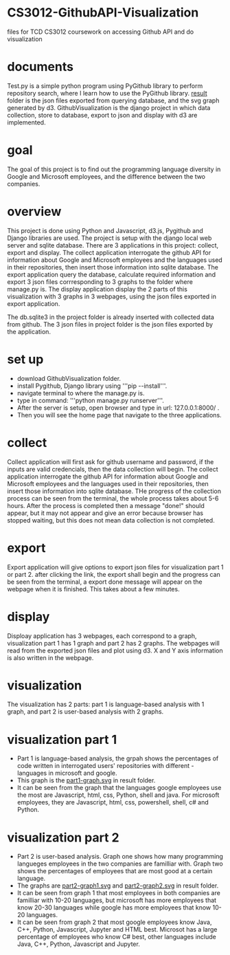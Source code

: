 # CS3012-GithubAPI-Visualization
files for TCD CS3012 coursework on accessing Github API and do visualization

# documents
Test.py is a simple python program using PyGithub library to perform repository search, where I learn how to use the PyGithub library.
[result](result/) folder is the json files exported from querying database, and the svg graph generated by d3.
GithubVisualization is the django project in which data collection, store to database, export to json and display with d3 are implemented.

# goal
The goal of this project is to find out the programming language diversity in Google and Microsoft employees, and the difference between the two companies.

# overview
This project is done using Python and Javascript, d3.js, Pygithub and Django libraries are used. The project is setup with the django local web server and sqlite database. There are 3 applications in this project: collect, export and display. The collect application interrogate the github API for information about Google and Microsoft employees and the languages used in their repositories, then insert those information into sqlite database. The export application query the database, calculate required information and export 3 json files corrresponding to 3 graphs to the folder where manage.py is. The display application display the 2 parts of this visualization with 3 graphs in 3 webpages, using the json files exported in export application.

The db.sqlite3 in the project folder is already inserted with collected data from github. The 3 json files in project folder is the json files exported by the application.

# set up
- download GithubVisualization folder.
- install Pygithub, Django library using '''pip --install'''.
- navigate terminal to where the manage.py is.
- type in command: '''python manage.py runserver'''.
- After the server is setup, open browser and type in url: 127.0.0.1:8000/ .
- Then you will see the home page that navigate to the three applications.

# collect
Collect application will first ask for github username and password, if the inputs are valid credencials, then the data collection will begin. The collect application interrogate the github API for information about Google and Microsoft employees and the languages used in their repositories, then insert those information into sqlite database. THe progress of the collection process can be seen from the terminal, the whole process takes about 5-6 hours. After the process is completed then a message "done!" should appear, but it may not appear and give an error because browser has stopped waiting, but this does not mean data collection is not completed.

# export
Export application will give options to export json files for visualization part 1 or part 2. after clicking the link, the export shall begin and the progress can be seen from the terminal, a export done message will appear on the webpage when it is finished. This takes about a few minutes.

# display
Disploay application has 3 webpages, each correspond to a graph, visualization part 1 has 1 graph and part 2 has 2 graphs. The webpages will read from the exported json files and plot using d3. X and Y axis information is also written in the webpage.

# visualization
The visualization has 2 parts: part 1 is language-based analysis with 1 graph, and part 2 is user-based analysis with 2 graphs.

# visualization part 1
- Part 1 is language-based analysis, the grpah shows the percentages of code written in interrogated users' repositories with different - languages in microsoft and google.
- This graph is the [part1-graph.svg](result/part1-graph.svg) in result folder.
- It can be seen from the graph that the languages google employees use the most are Javascript, html, css, Python, shell and java. For microsoft employees, they are Javascript, html, css, powershell, shell, c# and Python.

# visualization part 2
- Part 2 is user-based analysis. Graph one shows how many programming langueges employees in the two companies are familliar with. Graph two shows the percentages of employees that are most good at a certain language.
- The graphs are [part2-graph1.svg](result/part2-graph1.svg) and [part2-graph2.svg](result/part2-graph2.svg) in result folder.
- It can be seen from graph 1 that most employees in both companies are familliar with 10-20 languages, but microsoft has more employees that know 20-30 languages while google has more employees that know 10-20 languages.
- It can be seen from graph 2 that most google employees know Java, C++, Python, Javascript, Jupyter and HTML best. Microsot has a large percentage of employees who know C# best, other languages include Java, C++, Python, Javascript and Jupyter. 
